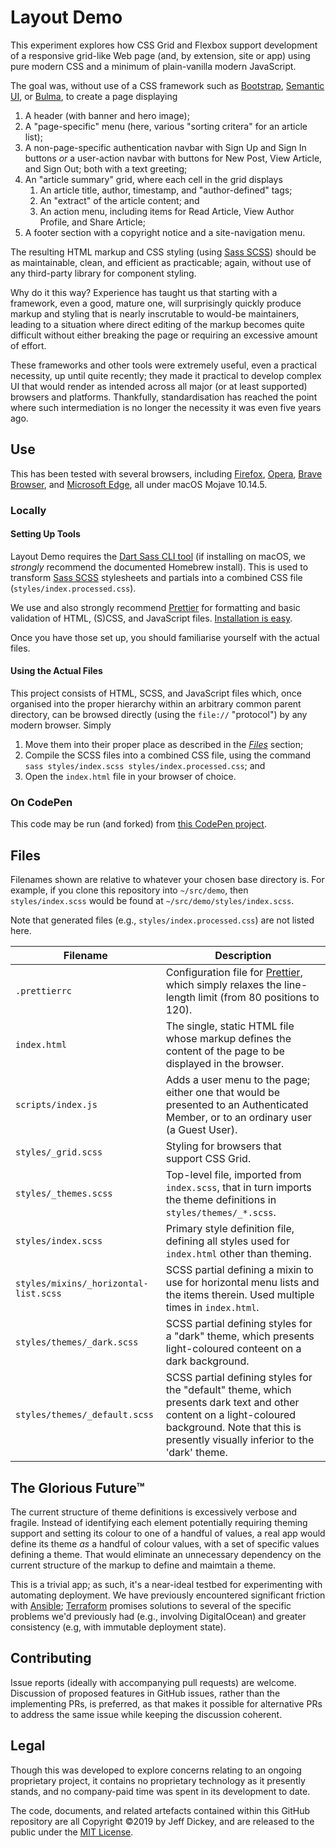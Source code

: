 # Layout Demo

This experiment explores how CSS Grid and Flexbox support development of a responsive grid-like Web page (and, by extension, site or app) using pure modern CSS and a minimum of plain-vanilla modern JavaScript.

The goal was, without use of a CSS framework such as [Bootstrap](https://getbootstrap.com/), [Semantic UI](https://semantic-ui.com/), or [Bulma](https://bulma.io/), to create a page displaying

1. A header (with banner and hero image);
2. A "page-specific" menu (here, various "sorting critera" for an article list);
3. A non-page-specific authentication navbar with Sign Up and Sign In buttons *or* a user-action navbar with buttons for New Post, View Article, and Sign Out; both with a text greeting;
4. An "article summary" grid, where each cell in the grid displays
	1. An article title, author, timestamp, and "author-defined" tags;
	2. An "extract" of the article content; and
	3. An action menu, including items for Read Article, View Author Profile, and Share Article;
5. A footer section with a copyright notice and a site-navigation menu.

The resulting HTML markup and CSS styling (using [Sass SCSS](https://sass-lang.com/)) should be as maintainable, clean, and efficient as practicable; again, without use of any third-party library for component styling.

Why do it this way? Experience has taught us that starting with a framework, even a good, mature one, will surprisingly quickly produce markup and styling that is nearly inscrutable to would-be maintainers, leading to a situation where direct editing of the markup becomes quite difficult without either breaking the page or requiring an excessive amount of effort.

These frameworks and other tools were extremely useful, even a practical necessity, up until quite recently; they made it practical to develop complex UI that would render as intended across all major (or at least supported) browsers and platforms. Thankfully, standardisation has reached the point where such intermediation is no longer the necessity it was even five years ago.

## Use

This has been tested with several browsers, including [Firefox](https://www.mozilla.org/firefox/), [Opera](https://www.opera.com), [Brave Browser](https://brave.com/), and [Microsoft Edge](https://microsoftedge.microsoft.com/), all under macOS Mojave 10.14.5.

### Locally

#### Setting Up Tools

Layout Demo requires the [Dart Sass CLI tool](https://sass-lang.com/install) (if installing on macOS, we *strongly* recommend the documented Homebrew install). This is used to transform [Sass SCSS](https://sass-lang.com/) stylesheets and partials into a combined CSS file (`styles/index.processed.css`).

We use and also strongly recommend [Prettier](https://prettier.io/) for formatting and basic validation of HTML, (S)CSS, and JavaScript files. [Installation is easy](https://prettier.io/docs/en/install.html).

Once you have those set up, you should familiarise yourself with the actual files.

#### Using the Actual Files

This project consists of HTML, SCSS, and JavaScript files which, once organised into the proper hierarchy within an arbitrary common parent directory, can be browsed directly (using the `file://` "protocol") by any modern browser. Simply 

1. Move them into their proper place as described in the [_Files_](#files) section;
2. Compile the SCSS files into a combined CSS file, using the command `sass styles/index.scss styles/index.processed.css`; and
3. Open the `index.html` file in your browser of choice.

### On CodePen

This code may be run (and forked) from [this CodePen project](https://codepen.io/jdickey/project/editor/XbBEzz).

## Files

Filenames shown are relative to whatever your chosen base directory is. For example, if you clone this repository into `~/src/demo`, then `styles/index.scss` would be found at `~/src/demo/styles/index.scss`.

Note that generated files (e.g., `styles/index.processed.css`) are not listed here.

| Filename | Description |
| -------- | ----------- |
| `.prettierrc` | Configuration file for [Prettier](https://prettier.io), which simply relaxes the line-length limit (from 80 positions to 120). |
| `index.html` | The single, static HTML file whose markup defines the content of the page to be displayed in the browser. |
| `scripts/index.js` | Adds a user menu to the page; either one that would be presented to an Authenticated Member, or to an ordinary user (a Guest User). |
| `styles/_grid.scss` | Styling for browsers that support CSS Grid. |
| `styles/_themes.scss` | Top-level file, imported from `index.scss`, that in turn imports the theme definitions in `styles/themes/_*.scss`. |
| `styles/index.scss` | Primary style definition file, defining all styles used for `index.html` other than theming. |
| `styles/mixins/_horizontal-list.scss` | SCSS partial defining a mixin to use for horizontal menu lists and the items therein. Used multiple times in `index.html`. |
| `styles/themes/_dark.scss` | SCSS partial defining styles for a "dark" theme, which presents light-coloured conteent on a dark background. |
| `styles/themes/_default.scss` | SCSS partial defining styles for the "default" theme, which presents dark text and other content on a light-coloured background. Note that this is presently visually inferior to the 'dark' theme. |

## The Glorious Future&trade;

The current structure of theme definitions is excessively verbose and fragile. Instead of identifying each element potentially requiring theming support and setting its colour to one of a handful of values, a real app would define its theme *as* a handful of colour values, with a set of specific values defining a theme. That would eliminate an unnecessary dependency on the current structure of the markup to define and maimtain a theme.

This is a trivial app; as such, it's a near-ideal testbed for experimenting with automating deployment. We have previously encountered significant friction with [Ansible](https://www.ansible.com/); [Terraform](https://www.terraform.io/) promises solutions to several of the specific problems we'd previously had (e.g., involving DigitalOcean) and greater consistency (e.g, with immutable deployment state).

## Contributing

Issue reports (ideally with accompanying pull requests) are welcome. Discussion of proposed features in GitHub issues, rather than the implementing PRs, is preferred, as that makes it possible for alternative PRs to address the same issue while keeping the discussion coherent.

## Legal

Though this was developed to explore concerns relating to an ongoing proprietary project, it contains no proprietary technology as it presently stands, and no company-paid time was spent in its development to date.

The code, documents, and related artefacts contained within this GitHub repository are all Copyright &copy;2019 by Jeff Dickey, and are released to the public under the [MIT License](https://opensource.org/licenses/MIT).